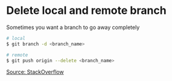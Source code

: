 # Delete local and remote branch

Sometimes you want a branch to go away completely

```bash
# local
$ git branch -d <branch_name>

# remote
$ git push origin --delete <branch_name>
```

[Source: StackOverflow](http://stackoverflow.com/questions/2003505/how-to-delete-a-git-branch-both-locally-and-remotely)
